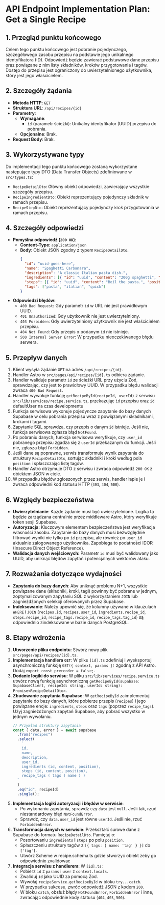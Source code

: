 # API Endpoint Implementation Plan: Get a Single Recipe

## 1. Przegląd punktu końcowego

Celem tego punktu końcowego jest pobranie pojedynczego, szczegółowego zasobu przepisu na podstawie jego unikalnego identyfikatora (ID). Odpowiedź będzie zawierać podstawowe dane przepisu oraz powiązane z nim listy składników, kroków przygotowania i tagów. Dostęp do przepisu jest ograniczony do uwierzytelnionego użytkownika, który jest jego właścicielem.

## 2. Szczegóły żądania

- **Metoda HTTP**: `GET`
- **Struktura URL**: `/api/recipes/{id}`
- **Parametry**:
  - **Wymagane**:
    - `id` (parametr ścieżki): Unikalny identyfikator (UUID) przepisu do pobrania.
  - **Opcjonalne**: Brak.
- **Request Body**: Brak.

## 3. Wykorzystywane typy

Do implementacji tego punktu końcowego zostaną wykorzystane następujące typy DTO (Data Transfer Objects) zdefiniowane w `src/types.ts`:

- `RecipeDetailDto`: Główny obiekt odpowiedzi, zawierający wszystkie szczegóły przepisu.
- `RecipeIngredientDto`: Obiekt reprezentujący pojedynczy składnik w ramach przepisu.
- `RecipeStepDto`: Obiekt reprezentujący pojedynczy krok przygotowania w ramach przepisu.

## 4. Szczegóły odpowiedzi

- **Pomyślna odpowiedź (`200 OK`)**:
  - **Content-Type**: `application/json`
  - **Body**: Obiekt JSON zgodny z typem `RecipeDetailDto`.
    ```json
    {
      "id": "uuid-goes-here",
      "name": "Spaghetti Carbonara",
      "description": "A classic Italian pasta dish.",
      "ingredients": [{ "id": "uuid", "content": "200g spaghetti", "position": 1 }],
      "steps": [{ "id": "uuid", "content": "Boil the pasta.", "position": 1 }],
      "tags": ["pasta", "italian", "quick"]
    }
    ```
- **Odpowiedzi błędów**:
  - `400 Bad Request`: Gdy parametr `id` w URL nie jest prawidłowym UUID.
  - `401 Unauthorized`: Gdy użytkownik nie jest uwierzytelniony.
  - `403 Forbidden`: Gdy uwierzytelniony użytkownik nie jest właścicielem przepisu.
  - `404 Not Found`: Gdy przepis o podanym `id` nie istnieje.
  - `500 Internal Server Error`: W przypadku nieoczekiwanego błędu serwera.

## 5. Przepływ danych

1.  Klient wysyła żądanie `GET` na adres `/api/recipes/{id}`.
2.  Handler Astro w `src/pages/api/recipes/[id].ts` odbiera żądanie.
3.  Handler waliduje parametr `id` ze ścieżki URL przy użyciu Zod, sprawdzając, czy jest to prawidłowy UUID. W przypadku błędu walidacji zwraca `400 Bad Request`.
4.  Handler wywołuje funkcję `getRecipeById(recipeId, userId)` z serwisu `src/lib/services/recipe.service.ts`, przekazując `id` przepisu oraz `id` defaultUser na czas developmentu
5.  Funkcja serwisowa wykonuje pojedyncze zapytanie do bazy danych Supabase w celu pobrania przepisu wraz z powiązanymi składnikami, krokami i tagami.
6.  Zapytanie SQL sprawdza, czy przepis o danym `id` istnieje. Jeśli nie, funkcja serwisowa zgłasza błąd `NotFound`.
7.  Po pobraniu danych, funkcja serwisowa weryfikuje, czy `user_id` pobranego przepisu zgadza się z `userId` przekazanym do funkcji. Jeśli nie, zgłasza błąd `Forbidden`.
8.  Jeśli dane są poprawne, serwis transformuje wynik zapytania do struktury `RecipeDetailDto`, sortując składniki i kroki według pola `position` i spłaszczając listę tagów.
9.  Handler Astro otrzymuje DTO z serwisu i zwraca odpowiedź `200 OK` z obiektem JSON w ciele.
10. W przypadku błędów zgłoszonych przez serwis, handler łapie je i zwraca odpowiedni kod statusu HTTP (`403`, `404`, `500`).

## 6. Względy bezpieczeństwa

- **Uwierzytelnianie**: Każde żądanie musi być uwierzytelnione. Logika ta będzie zarządzana centralnie przez middleware Astro, który weryfikuje token sesji Supabase.
- **Autoryzacja**: Kluczowym elementem bezpieczeństwa jest weryfikacja własności zasobu. Zapytanie do bazy danych musi bezwzględnie filtrować wyniki nie tylko po `id` przepisu, ale również po `user_id` aktualnie zalogowanego użytkownika. Zapobiega to podatności IDOR (Insecure Direct Object Reference).
- **Walidacja danych wejściowych**: Parametr `id` musi być walidowany jako UUID, aby uniknąć błędów zapytań i potencjalnych wektorów ataku.

## 7. Rozważania dotyczące wydajności

- **Zapytania do bazy danych**: Aby uniknąć problemu N+1, wszystkie powiązane dane (składniki, kroki, tagi) powinny być pobrane w jednym, zoptymalizowanym zapytaniu SQL z wykorzystaniem `JOIN` lub zagnieżdżonych selekcji oferowanych przez Supabase.
- **Indeksowanie**: Należy upewnić się, że kolumny używane w klauzulach `WHERE` i `JOIN` (`recipes.id`, `recipes.user_id`, `ingredients.recipe_id`, `steps.recipe_id`, `recipe_tags.recipe_id`, `recipe_tags.tag_id`) są odpowiednio zindeksowane w bazie danych PostgreSQL.

## 8. Etapy wdrożenia

1.  **Utworzenie pliku endpointu**: Stwórz nowy plik `src/pages/api/recipes/[id].ts`.
2.  **Implementacja handlera `GET`**: W pliku `[id].ts` zdefiniuj i wyeksportuj asynchroniczną funkcję `GET({ context, params })` zgodną z API Astro. Dodaj `export const prerender = false;`.
3.  **Dodanie logiki do serwisu**: W pliku `src/lib/services/recipe.service.ts` utwórz nową funkcję asynchroniczną `getRecipeById(supabase: SupabaseClient, recipeId: string, userId: string): Promise<RecipeDetailDto>`.
4.  **Zbudowanie zapytania Supabase**: W `getRecipeById` zaimplementuj zapytanie do bazy danych, które pobierze przepis (`recipes`) i jego powiązane encje: `ingredients`, `steps` oraz `tags` (poprzez `recipe_tags`). Użyj zagnieżdżonych zapytań Supabase, aby pobrać wszystko w jednym wywołaniu.
    ```typescript
    // Przykład struktury zapytania
    const { data, error } = await supabase
      .from("recipes")
      .select(
        `
        id,
        name,
        description,
        user_id,
        ingredients (id, content, position),
        steps (id, content, position),
        recipe_tags ( tags ( name ) )
      `
      )
      .eq("id", recipeId)
      .single();
    ```
5.  **Implementacja logiki autoryzacji i błędów w serwisie**:
    - Po wykonaniu zapytania, sprawdź czy `data` jest `null`. Jeśli tak, rzuć niestandardowy błąd `NotFoundError`.
    - Sprawdź, czy `data.user_id` jest równe `userId`. Jeśli nie, rzuć `ForbiddenError`.
6.  **Transformacja danych w serwisie**: Przekształć surowe dane z Supabase do formatu `RecipeDetailDto`. Pamiętaj o:
    - Posortowaniu `ingredients` i `steps` po polu `position`.
    - Spłaszczeniu struktury tagów z `[{ tags: { name: 'tag' } }]` do `['tag']`.
    - Utwórz Scheme w recipe.schema.ts gdzie stworzyć obiekt zeby go odpowiednio zvalidowac
7.  **Integracja serwisu z handlerem**: W `[id].ts`:
    - Pobierz `id` z `params` i `user` z `context.locals`.
    - Zwaliduj `id` jako UUID za pomocą Zod.
    - Wywołaj `recipeService.getRecipeById` w bloku `try...catch`.
    - W przypadku sukcesu, zwróć odpowiedź JSON z kodem `200`.
    - W bloku `catch`, obsłuż błędy `NotFoundError`, `ForbiddenError` i inne, zwracając odpowiednie kody statusu (`404`, `403`, `500`).
